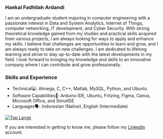 ### **Haekal Fadhilah Ardandi**<br>

I am an undergraduate student majoring in computer engineering with a passionate interest in Data and System Analytics, Internet of Things, computer networking, IT development, and Cyber Security. With strong theoretical knowledge gained from my studies and practical skills acquired from various projects, I am always looking for ways to apply and enhance my skills. I believe that challenges are opportunities to learn and grow, and I am always ready to take on new challenges. I am dedicated to lifelong learning and strive to stay up-to-date with the latest developments in my field. I look forward to bringing my knowledge and skills to an innovative company where I can contribute and grow professionally.

### **Skills and Experience**<br>
* Technical💻: Atmega, C, C++, Matlab, MySQL, Python, and Ubuntu
* Software Capabilities📀:  Arduino IDE, Ubuntu, Fritzing, Figma, Canva, Microsoft Office, and SimulIDE
* Languages🗣️:  Indonesian (Native), English (Intermediate)

[![Top Langs](https://github-readme-stats.vercel.app/api/top-langs/?username=anuraghazra&layout=compact)](https://github.com/anuraghazra/github-readme-stats)

If you are interested in getting to know me, please follow my [LinkedIn](https://www.linkedin.com/in/haekalfadhilah/) account.
